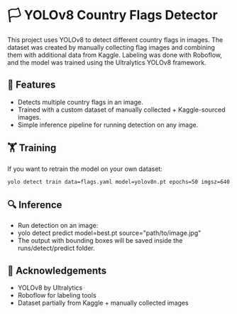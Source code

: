 # 🏳️ YOLOv8 Country Flags Detector

This project uses YOLOv8 to detect different country flags in images. The dataset was created by manually collecting flag images and combining them with additional data from Kaggle. Labeling was done with Roboflow, and the model was trained using the Ultralytics YOLOv8 framework.

## 🚀 Features

- Detects multiple country flags in an image.
- Trained with a custom dataset of manually collected + Kaggle-sourced images.
- Simple inference pipeline for running detection on any image.


## 🏋️ Training

If you want to retrain the model on your own dataset:

```bash
yolo detect train data=flags.yaml model=yolov8n.pt epochs=50 imgsz=640
```

## 🔍 Inference
- Run detection on an image:
- yolo detect predict model=best.pt source="path/to/image.jpg"
- The output with bounding boxes will be saved inside the runs/detect/predict folder.

## 📖 Acknowledgements
- YOLOv8 by Ultralytics
- Roboflow for labeling tools
- Dataset partially from Kaggle + manually collected images
